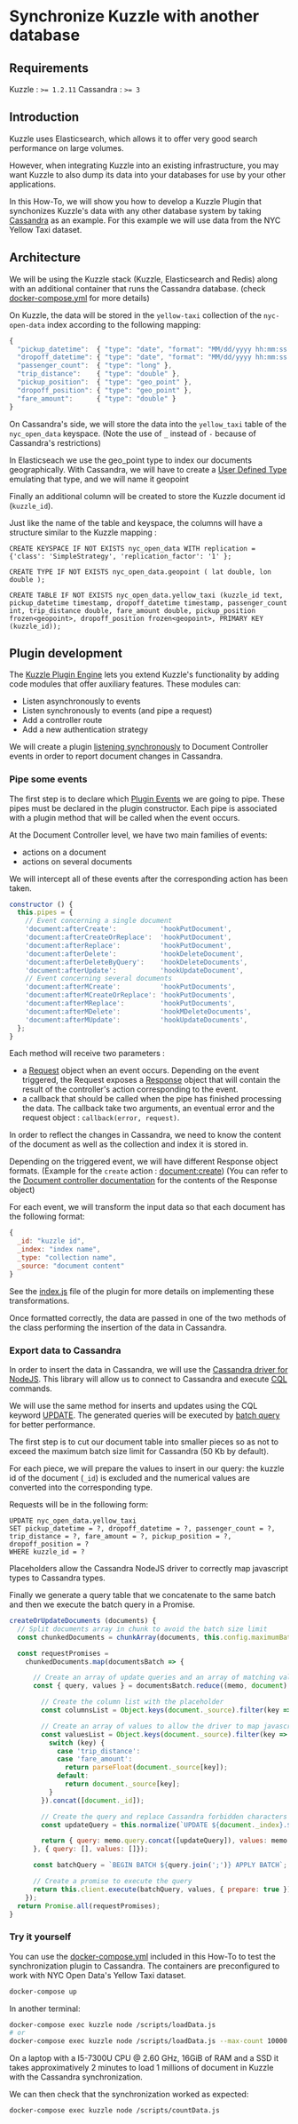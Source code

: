 # Synchronize Kuzzle with another database

## Requirements

Kuzzle : `>= 1.2.11`
Cassandra : `>= 3`

## Introduction

Kuzzle uses Elasticsearch, which allows it to offer very good search performance on large volumes.

However, when integrating Kuzzle into an existing infrastructure, you may want Kuzzle to also dump its data into your databases for use by your other applications.

In this How-To, we will show you how to develop a Kuzzle Plugin that synchonizes Kuzzle's data with any other database system by taking [Cassandra](https://cassandra.apache.org/) as an example.
For this example we will use data from the NYC Yellow Taxi dataset.

## Architecture

We will be using the Kuzzle stack (Kuzzle, Elasticsearch and Redis) along with an additional container that runs the Cassandra database. (check [docker-compose.yml](docker-compose.yml) for more details)

On Kuzzle, the data will be stored in the `yellow-taxi` collection of the `nyc-open-data` index according to the following mapping:

```js
{
  "pickup_datetime":  { "type": "date", "format": "MM/dd/yyyy hh:mm:ss a" },
  "dropoff_datetime": { "type": "date", "format": "MM/dd/yyyy hh:mm:ss a" },
  "passenger_count":  { "type": "long" },
  "trip_distance":    { "type": "double" },
  "pickup_position":  { "type": "geo_point" },
  "dropoff_position": { "type": "geo_point" },
  "fare_amount":      { "type": "double" }
}
```

On Cassandra's side, we will store the data into the `yellow_taxi` table of the `nyc_open_data` keyspace. (Note the use of `_` instead of `-` because of Cassandra's restrictions)

In Elasticseach we use the geo_point type to index our documents geographically. With Cassandra, we will have to create a [User Defined Type](https://docs.datastax.com/en/cql/3.3/cql/cql_using/useCreateUDT.html) emulating that type, and we will name it geopoint

Finally an additional column will be created to store the Kuzzle document id (`kuzzle_id`).

Just like the name of the table and keyspace, the columns will have a structure similar to the Kuzzle mapping :

```
CREATE KEYSPACE IF NOT EXISTS nyc_open_data WITH replication = {'class': 'SimpleStrategy', 'replication_factor': '1' };

CREATE TYPE IF NOT EXISTS nyc_open_data.geopoint ( lat double, lon double );

CREATE TABLE IF NOT EXISTS nyc_open_data.yellow_taxi (kuzzle_id text, pickup_datetime timestamp, dropoff_datetime timestamp, passenger_count int, trip_distance double, fare_amount double, pickup_position frozen<geopoint>, dropoff_position frozen<geopoint>, PRIMARY KEY (kuzzle_id));
```

## Plugin development

The [Kuzzle Plugin Engine](https://docs.kuzzle.io/plugins/1) lets you extend Kuzzle's functionality by adding code modules that offer auxiliary features. These modules can:

  - Listen asynchronously to events
  - Listen synchronously to events (and pipe a request)
  - Add a controller route
  - Add a new authentication strategy

We will create a plugin [listening synchronously](https://docs.kuzzle.io/plugins/1/essentials/pipes/) to Document Controller events in order to report document changes in Cassandra.

### Pipe some events

The first step is to declare which [Plugin Events](https://docs.kuzzle.io/plugins/1/events) we are going to pipe. These pipes must be declared in the plugin constructor.
Each pipe is associated with a plugin method that will be called when the event occurs.

At the Document Controller level, we have two main families of events:
 - actions on a document
 - actions on several documents

We will intercept all of these events after the corresponding action has been taken.

```js
constructor () {
  this.pipes = {
    // Event concerning a single document
    'document:afterCreate':           'hookPutDocument',
    'document:afterCreateOrReplace':  'hookPutDocument',
    'document:afterReplace':          'hookPutDocument',
    'document:afterDelete':           'hookDeleteDocument',
    'document:afterDeleteByQuery':    'hookDeleteDocuments',
    'document:afterUpdate':           'hookUpdateDocument',
    // Event concerning several documents
    'document:afterMCreate':          'hookPutDocuments',
    'document:afterMCreateOrReplace': 'hookPutDocuments',
    'document:afterMReplace':         'hookPutDocuments',
    'document:afterMDelete':          'hookMDeleteDocuments',
    'document:afterMUpdate':          'hookUpdateDocuments',
  };
}
```

Each method will receive two parameters :
 - a [Request](https://github.com/kuzzleio/kuzzle-common-objects#request) object when an event occurs. Depending on the event triggered, the Request exposes a [Response](https://docs.kuzzle.io/api/1/essentials/kuzzle-response/) object that will contain the result of the controller's action corresponding to the event.
 - a callback that should be called when the pipe has finished processing the data. The callback take two arguments, an eventual error and the request object : `callback(error, request)`.

In order to reflect the changes in Cassandra, we need to know the content of the document as well as the collection and index it is stored in.

Depending on the triggered event, we will have different Response object formats. (Example for the `create` action : [document:create](https://docs.kuzzle.io/api/1/controller-document/create/))
(You can refer to the [Document controller documentation](https://docs.kuzzle.io/api/1/controller-document) for the contents of the Response object)

For each event, we will transform the input data so that each document has the following format:

```js
{
  _id: "kuzzle id",
  _index: "index name",
  _type: "collection name",
  _source: "document content"
}
```

See the [index.js](lib/index.js) file of the plugin for more details on implementing these transformations.

Once formatted correctly, the data are passed in one of the two methods of the class performing the insertion of the data in Cassandra.

### Export data to Cassandra

In order to insert the data in Cassandra, we will use the [Cassandra driver for NodeJS](https://github.com/datastax/nodejs-driver).
This library will allow us to connect to Cassandra and execute [CQL](http://cassandra.apache.org/doc/latest/cql/) commands.

We will use the same method for inserts and updates using the CQL keyword [UPDATE](https://docs.datastax.com/en/cql/3.3/cql/cql_reference/cqlUpdate.html?).
The generated queries will be executed by [batch query](https://docs.datastax.com/en/cql/3.3/cql/cql_reference/cqlBatch.html) for better performance.

The first step is to cut our document table into smaller pieces so as not to exceed the maximum batch size limit for Cassandra (50 Kb by default).

For each piece, we will prepare the values to insert in our query: the kuzzle id of the document (`_id`) is excluded and the numerical values are converted into the corresponding type.

Requests will be in the following form:

```
UPDATE nyc_open_data.yellow_taxi
SET pickup_datetime = ?, dropoff_datetime = ?, passenger_count = ?, trip_distance = ?, fare_amount = ?, pickup_position = ?, dropoff_position = ?
WHERE kuzzle_id = ?
```

Placeholders allow the Cassandra NodeJS driver to correctly map javascript types to Cassandra types.

Finally we generate a query table that we concatenate to the same batch and then we execute the batch query in a Promise.

```js
createOrUpdateDocuments (documents) {
  // Split documents array in chunk to avoid the batch size limit
  const chunkedDocuments = chunkArray(documents, this.config.maximumBatchSize);

  const requestPromises =
    chunkedDocuments.map(documentsBatch => {

      // Create an array of update queries and an array of matching values
      const { query, values } = documentsBatch.reduce((memo, document) => {

        // Create the column list with the placeholder
        const columnsList = Object.keys(document._source).filter(key => key !== '_id').map(column => `${column} = ?`).join(', ');

        // Create an array of values to allow the driver to map javascript types to cassandra types
        const valuesList = Object.keys(document._source).filter(key => key !== '_id').map(key => {
          switch (key) {
            case 'trip_distance':
            case 'fare_amount':
              return parseFloat(document._source[key]);
            default:
              return document._source[key];
          }
        }).concat([document._id]);

        // Create the query and replace Cassandra forbidden characters
        const updateQuery = this.normalize(`UPDATE ${document._index}.${document._type} SET ${columnsList} WHERE kuzzle_id = ?`);

        return { query: memo.query.concat([updateQuery]), values: memo.values.concat(valuesList) };
      }, { query: [], values: []});

      const batchQuery = `BEGIN BATCH ${query.join(';')} APPLY BATCH`;

      // Create a promise to execute the query
      return this.client.execute(batchQuery, values, { prepare: true });
    });
  return Promise.all(requestPromises);
}
```
### Try it yourself

You can use the [docker-compose.yml](docker-compose.yml) included in this How-To to test the synchronization plugin to Cassandra.
The containers are preconfigured to work with NYC Open Data's Yellow Taxi dataset.

```bash
docker-compose up
```

In another terminal:

```bash
docker-compose exec kuzzle node /scripts/loadData.js
# or
docker-compose exec kuzzle node /scripts/loadData.js --max-count 10000 --batch-size 1000
```

On a laptop with a I5-7300U CPU @ 2.60 GHz, 16GiB of RAM and a SSD it takes approximatively 2 minutes to load 1 millions of document in Kuzzle with the Cassandra synchronization.

We can then check that the synchronization worked as expected:

```bash
docker-compose exec kuzzle node /scripts/countData.js
```
